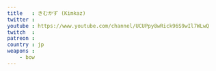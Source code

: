 ```yaml
---
title   : きむかず (Kimkaz)
twitter : 
youtube : https://www.youtube.com/channel/UCUPpy8wRick96S9wIl7WLwQ
twitch  : 
patreon : 
country : jp
weapons :
    - bow
---
```


